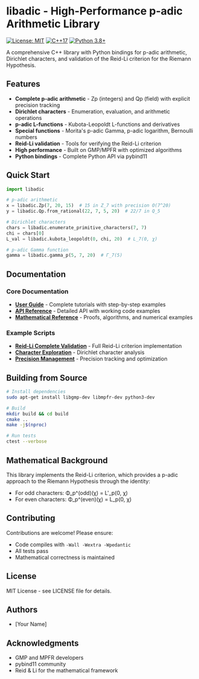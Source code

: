 # libadic - High-Performance p-adic Arithmetic Library

[![License: MIT](https://img.shields.io/badge/License-MIT-yellow.svg)](https://opensource.org/licenses/MIT)
[![C++17](https://img.shields.io/badge/C%2B%2B-17-blue.svg)](https://isocpp.org/std/the-standard)
[![Python 3.8+](https://img.shields.io/badge/Python-3.8%2B-blue.svg)](https://www.python.org/)

A comprehensive C++ library with Python bindings for p-adic arithmetic, Dirichlet characters, and validation of the Reid-Li criterion for the Riemann Hypothesis.

## Features

- **Complete p-adic arithmetic** - Zp (integers) and Qp (field) with explicit precision tracking
- **Dirichlet characters** - Enumeration, evaluation, and arithmetic operations
- **p-adic L-functions** - Kubota-Leopoldt L-functions and derivatives
- **Special functions** - Morita's p-adic Gamma, p-adic logarithm, Bernoulli numbers
- **Reid-Li validation** - Tools for verifying the Reid-Li criterion
- **High performance** - Built on GMP/MPFR with optimized algorithms
- **Python bindings** - Complete Python API via pybind11

## Quick Start

```python
import libadic

# p-adic arithmetic
x = libadic.Zp(7, 20, 15)  # 15 in Z_7 with precision O(7^20)
y = libadic.Qp.from_rational(22, 7, 5, 20)  # 22/7 in Q_5

# Dirichlet characters
chars = libadic.enumerate_primitive_characters(7, 7)
chi = chars[0]
L_val = libadic.kubota_leopoldt(0, chi, 20)  # L_7(0, χ)

# p-adic Gamma function
gamma = libadic.gamma_p(5, 7, 20)  # Γ_7(5)
```

## Documentation

### Core Documentation
- [**User Guide**](docs/USER_GUIDE.md) - Complete tutorials with step-by-step examples
- [**API Reference**](docs/API_REFERENCE.md) - Detailed API with working code examples  
- [**Mathematical Reference**](docs/MATHEMATICAL_REFERENCE.md) - Proofs, algorithms, and numerical examples

### Example Scripts
- [**Reid-Li Complete Validation**](examples/reid_li_complete.py) - Full Reid-Li criterion implementation
- [**Character Exploration**](examples/character_exploration.py) - Dirichlet character analysis
- [**Precision Management**](examples/precision_management.py) - Precision tracking and optimization

## Building from Source

```bash
# Install dependencies
sudo apt-get install libgmp-dev libmpfr-dev python3-dev

# Build
mkdir build && cd build
cmake ..
make -j$(nproc)

# Run tests
ctest --verbose
```

## Mathematical Background

This library implements the Reid-Li criterion, which provides a p-adic approach to the Riemann Hypothesis through the identity:

- For odd characters: Φ_p^(odd)(χ) = L'_p(0, χ)
- For even characters: Φ_p^(even)(χ) = L_p(0, χ)

## Contributing

Contributions are welcome! Please ensure:
- Code compiles with `-Wall -Wextra -Wpedantic`
- All tests pass
- Mathematical correctness is maintained

## License

MIT License - see LICENSE file for details.

## Authors

- [Your Name]

## Acknowledgments

- GMP and MPFR developers
- pybind11 community
- Reid & Li for the mathematical framework
